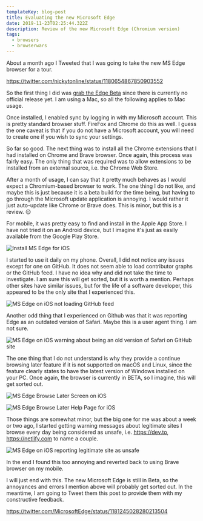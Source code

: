 ```yaml
---
templateKey: blog-post
title: Evaluating the new Microsoft Edge
date: 2019-11-23T02:25:44.322Z
description: Review of the new Microsoft Edge (Chromium version)
tags:
  - browsers
  - browserwars
---
```

About a month ago I Tweeted that I was going to take the new MS Edge browser for a tour.

https://twitter.com/nickytonline/status/1180654867850903552

So the first thing I did was [grab the Edge Beta](https://www.microsoftedgeinsider.com/en-ca/) since there is currently no official release yet. I am using a Mac, so all the following applies to Mac usage.

Once installed, I enabled sync by logging in with my Microsoft account. This is pretty standard browser stuff. FireFox and Chrome do this as well. I guess the one caveat is that if you do not have a Microsoft account, you will need to create one if you wish to sync your settings.

So far so good. The next thing was to install all the Chrome extensions that I had installed on Chrome and Brave browser. Once again, this process was fairly easy. The only thing that was required was to allow extensions to be installed from an external source, i.e. the Chrome Web Store.

After a month of usage, I can say that it pretty much behaves as I would expect a Chromium-based browser to work. The one thing I do not like, and maybe this is just because it is a beta build for the time being, but having to go through the  Microsoft update application is annoying. I would rather it just auto-update like Chrome or Brave does. This is minor, but this is a review. 😉

For mobile, it was pretty easy to find and install in the Apple App Store. I have not tried it on an Android device, but I imagine it's just as easily available from the Google Play Store.

![Install MS Edge for iOS](/img/install_edge_ios.png "Install MS Edge for iOS")

I started to use it daily on my phone. Overall, I did not notice any issues except for one on GitHub. It does not seem able to load contributor graphs or the GitHub feed. I have no idea why and did not take the time to investigate. I am sure this will get sorted, but it is worth a mention. Perhaps other sites have similar issues, but for the life of a software developer, this appeared to be the only site that I experienced this.

![MS Edge on iOS not loading GitHub feed](/img/ms_edge_ios_issues_loading_github_feed.png "MS Edge on iOS not loading GitHub feed")

Another odd thing that I experienced on Github was that it was reporting Edge as an outdated version of Safari. Maybe this is a user agent thing. I am not sure.

![MS Edge on iOS warning about being an old version of Safari on GitHub site](/img/ms_edge_ios_github_not_supporting_old_safari.png "MS Edge on iOS warning about being an old version of Safari on GitHub site")

The one thing that I do not understand is why they provide a continue browsing later feature if it is not supported on macOS and Linux, since the feature clearly states to have the latest version of Windows installed on your PC. Once again, the browser is currently in BETA, so I imagine, this will get sorted out.

![MS Edge Browse Later Screen on iOS](/img/ios_browse_later.png "MS Edge Browse Later Screen on iOS")

![MS Edge Browse Later Help Page for iOS](/img/browse_later_help_page.png "MS Edge Browse Later Help Page for iOS")

Those things are somewhat minor, but the big one for me was about a week or two ago, I started getting warning messages about legitimate sites I browse every day  being considered as unsafe, i.e. https://dev.to, https://netlify.com to name a couple.

![MS Edge on iOS reporting legitimate site as unsafe](/img/unsafe_site_edge.png "MS Edge on iOS reporting legitimate site as unsafe")

In the end I found this too annoying and reverted back to using Brave browser on my mobile.

I will just end with this. The new Microsoft Edge is still in Beta, so the annoyances and errors I mention above will probably get sorted out. In the meantime, I am going to Tweet them this post to provide them with my constructive feedback.

https://twitter.com/MicrosoftEdge/status/1181245028280213504
